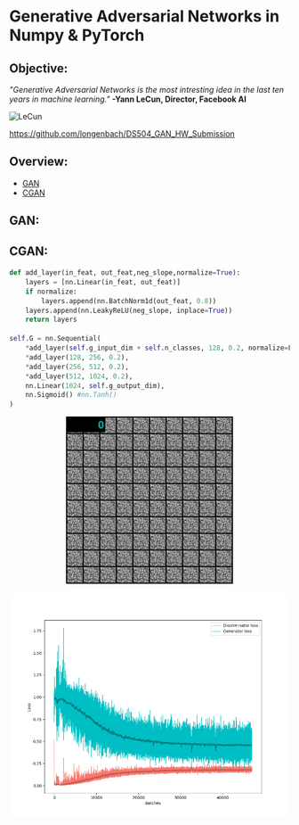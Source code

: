 # Generative Adversarial Networks in Numpy & PyTorch

## Objective:
*"Generative Adversarial Networks is the most intresting idea in the last ten years in machine learning."* 
                                                                      **-Yann LeCun, Director, Facebook AI**

![LeCun](https://www.import.io/wp-content/uploads/2017/06/Import.io_quote-image4-170525.jpg)



https://github.com/longenbach/DS504_GAN_HW_Submission



## Overview:
* [GAN](#GAN)
* [CGAN](#CGAN)




## GAN:








## CGAN:





```python
def add_layer(in_feat, out_feat,neg_slope,normalize=True):
    layers = [nn.Linear(in_feat, out_feat)]
    if normalize:
        layers.append(nn.BatchNorm1d(out_feat, 0.8))
    layers.append(nn.LeakyReLU(neg_slope, inplace=True))
    return layers

self.G = nn.Sequential(
    *add_layer(self.g_input_dim + self.n_classes, 128, 0.2, normalize=False),
    *add_layer(128, 256, 0.2),
    *add_layer(256, 512, 0.2),
    *add_layer(512, 1024, 0.2),
    nn.Linear(1024, self.g_output_dim),
    nn.Sigmoid() #nn.Tanh()
)
```

<p align="center">
  <img width="300" height="300" src=imgs/CGAN_output.gif>
</p>

![CGANloss](imgs/CGAN_loss.png)

